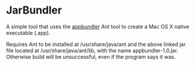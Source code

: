 JarBundler
==========

A simple tool that uses the [appbundler](https://java.net/projects/appbundler) Ant tool to create a Mac OS X native executable (.app).

Requires Ant to be installed at /usr/share/java/ant and the above linked jar file located at /usr/share/java/ant/lib, with the name appbundler-1.0.jar. Otherwise build will be unsuccessful, even if the program says it was.
